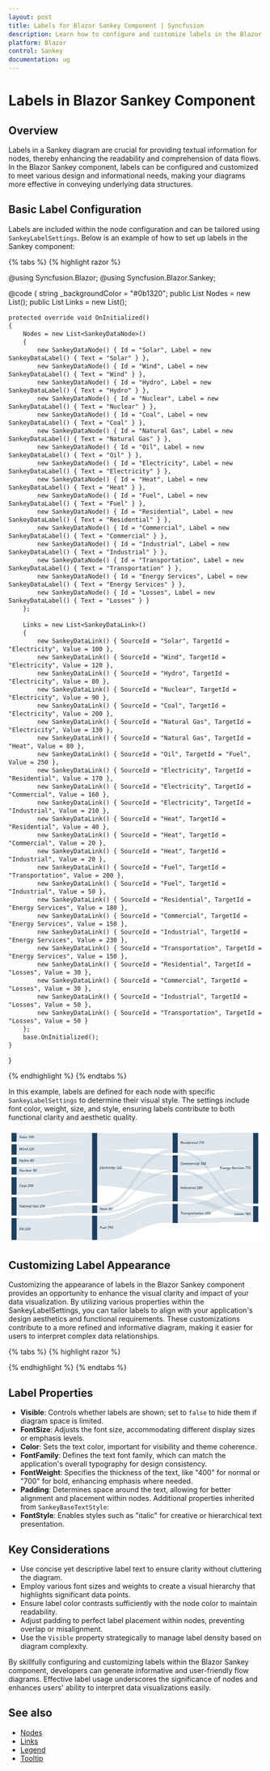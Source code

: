 ```yaml
---
layout: post
title: Labels for Blazor Sankey Component | Syncfusion
description: Learn how to configure and customize labels in the Blazor Sankey component to enhance data visualization.
platform: Blazor
control: Sankey
documentation: ug
---
```


# Labels in Blazor Sankey Component

## Overview

Labels in a Sankey diagram are crucial for providing textual information for nodes, thereby enhancing the readability and comprehension of data flows. In the Blazor Sankey component, labels can be configured and customized to meet various design and informational needs, making your diagrams more effective in conveying underlying data structures.

## Basic Label Configuration

Labels are included within the node configuration and can be tailored using `SankeyLabelSettings`. Below is an example of how to set up labels in the Sankey component:

{% tabs %}
{% highlight razor %}

@using Syncfusion.Blazor;
@using Syncfusion.Blazor.Sankey;

<SfSankey Nodes=@Nodes Links=@Links>
    <SankeyNodeSettings Color="#1c3f60" ></SankeyNodeSettings>
    <SankeyLinkSettings Color="#afc1d0" ></SankeyLinkSettings>
    <SankeyLabelSettings Color="#1c3f60" FontWeight="600" FontSize="14px" FontStyle="italic"></SankeyLabelSettings>
    <SankeyLegendSettings Visible="false"></SankeyLegendSettings>
</SfSankey>

@code {
    string _backgroundColor = "#0b1320";
    public List<SankeyDataNode> Nodes = new List<SankeyDataNode>();
    public List<SankeyDataLink> Links = new List<SankeyDataLink>();

    protected override void OnInitialized()
    {
        Nodes = new List<SankeyDataNode>()
        {
            new SankeyDataNode() { Id = "Solar", Label = new SankeyDataLabel() { Text = "Solar" } },
            new SankeyDataNode() { Id = "Wind", Label = new SankeyDataLabel() { Text = "Wind" } },
            new SankeyDataNode() { Id = "Hydro", Label = new SankeyDataLabel() { Text = "Hydro" } },
            new SankeyDataNode() { Id = "Nuclear", Label = new SankeyDataLabel() { Text = "Nuclear" } },
            new SankeyDataNode() { Id = "Coal", Label = new SankeyDataLabel() { Text = "Coal" } },
            new SankeyDataNode() { Id = "Natural Gas", Label = new SankeyDataLabel() { Text = "Natural Gas" } },
            new SankeyDataNode() { Id = "Oil", Label = new SankeyDataLabel() { Text = "Oil" } },
            new SankeyDataNode() { Id = "Electricity", Label = new SankeyDataLabel() { Text = "Electricity" } },
            new SankeyDataNode() { Id = "Heat", Label = new SankeyDataLabel() { Text = "Heat" } },
            new SankeyDataNode() { Id = "Fuel", Label = new SankeyDataLabel() { Text = "Fuel" } },
            new SankeyDataNode() { Id = "Residential", Label = new SankeyDataLabel() { Text = "Residential" } },
            new SankeyDataNode() { Id = "Commercial", Label = new SankeyDataLabel() { Text = "Commercial" } },
            new SankeyDataNode() { Id = "Industrial", Label = new SankeyDataLabel() { Text = "Industrial" } },
            new SankeyDataNode() { Id = "Transportation", Label = new SankeyDataLabel() { Text = "Transportation" } },
            new SankeyDataNode() { Id = "Energy Services", Label = new SankeyDataLabel() { Text = "Energy Services" } },
            new SankeyDataNode() { Id = "Losses", Label = new SankeyDataLabel() { Text = "Losses" } }
        };

        Links = new List<SankeyDataLink>()
        {
            new SankeyDataLink() { SourceId = "Solar", TargetId = "Electricity", Value = 100 },
            new SankeyDataLink() { SourceId = "Wind", TargetId = "Electricity", Value = 120 },
            new SankeyDataLink() { SourceId = "Hydro", TargetId = "Electricity", Value = 80 },
            new SankeyDataLink() { SourceId = "Nuclear", TargetId = "Electricity", Value = 90 },
            new SankeyDataLink() { SourceId = "Coal", TargetId = "Electricity", Value = 200 },
            new SankeyDataLink() { SourceId = "Natural Gas", TargetId = "Electricity", Value = 130 },
            new SankeyDataLink() { SourceId = "Natural Gas", TargetId = "Heat", Value = 80 },
            new SankeyDataLink() { SourceId = "Oil", TargetId = "Fuel", Value = 250 },
            new SankeyDataLink() { SourceId = "Electricity", TargetId = "Residential", Value = 170 },
            new SankeyDataLink() { SourceId = "Electricity", TargetId = "Commercial", Value = 160 },
            new SankeyDataLink() { SourceId = "Electricity", TargetId = "Industrial", Value = 210 },
            new SankeyDataLink() { SourceId = "Heat", TargetId = "Residential", Value = 40 },
            new SankeyDataLink() { SourceId = "Heat", TargetId = "Commercial", Value = 20 },
            new SankeyDataLink() { SourceId = "Heat", TargetId = "Industrial", Value = 20 },
            new SankeyDataLink() { SourceId = "Fuel", TargetId = "Transportation", Value = 200 },
            new SankeyDataLink() { SourceId = "Fuel", TargetId = "Industrial", Value = 50 },
            new SankeyDataLink() { SourceId = "Residential", TargetId = "Energy Services", Value = 180 },
            new SankeyDataLink() { SourceId = "Commercial", TargetId = "Energy Services", Value = 150 },
            new SankeyDataLink() { SourceId = "Industrial", TargetId = "Energy Services", Value = 230 },
            new SankeyDataLink() { SourceId = "Transportation", TargetId = "Energy Services", Value = 150 },
            new SankeyDataLink() { SourceId = "Residential", TargetId = "Losses", Value = 30 },
            new SankeyDataLink() { SourceId = "Commercial", TargetId = "Losses", Value = 30 },
            new SankeyDataLink() { SourceId = "Industrial", TargetId = "Losses", Value = 50 },
            new SankeyDataLink() { SourceId = "Transportation", TargetId = "Losses", Value = 50 }
        };
        base.OnInitialized();
    }
}

{% endhighlight %}
{% endtabs %}

In this example, labels are defined for each node with specific `SankeyLabelSettings` to determine their visual style. The settings include font color, weight, size, and style, ensuring labels contribute to both functional clarity and aesthetic quality.

![Blazor Sankey Labels](images/labels/sankey-labels.png)

## Customizing Label Appearance

Customizing the appearance of labels in the Blazor Sankey component provides an opportunity to enhance the visual clarity and impact of your data visualization. By utilizing various properties within the SankeyLabelSettings, you can tailor labels to align with your application's design aesthetics and functional requirements. These customizations contribute to a more refined and informative diagram, making it easier for users to interpret complex data relationships.

{% tabs %}
{% highlight razor %}

<SankeyLabelSettings 
    Visible="true" 
    FontSize="12" 
    Color="black" 
    FontFamily="Arial" 
    FontWeight="400" 
    Padding="8">
</SankeyLabelSettings>

{% endhighlight %}
{% endtabs %}

## Label Properties

- **Visible**: Controls whether labels are shown; set to `false` to hide them if diagram space is limited.
- **FontSize**: Adjusts the font size, accommodating different display sizes or emphasis levels.
- **Color**: Sets the text color, important for visibility and theme coherence.
- **FontFamily**: Defines the text font family, which can match the application's overall typography for design consistency.
- **FontWeight**: Specifies the thickness of the text, like "400" for normal or "700" for bold, enhancing emphasis where needed.
- **Padding**: Determines space around the text, allowing for better alignment and placement within nodes.
Additional properties inherited from `SankeyBaseTextStyle`:
- **FontStyle**: Enables styles such as "italic" for creative or hierarchical text presentation.

## Key Considerations

- Use concise yet descriptive label text to ensure clarity without cluttering the diagram.
- Employ various font sizes and weights to create a visual hierarchy that highlights significant data points.
- Ensure label color contrasts sufficiently with the node color to maintain readability.
- Adjust padding to perfect label placement within nodes, preventing overlap or misalignment.
- Use the `Visible` property strategically to manage label density based on diagram complexity.

By skillfully configuring and customizing labels within the Blazor Sankey component, developers can generate informative and user-friendly flow diagrams. Effective label usage underscores the significance of nodes and enhances users' ability to interpret data visualizations easily.

## See also

* [Nodes](./nodes)
* [Links](./links)
* [Legend](./legend)
* [Tooltip](./tooltip)
